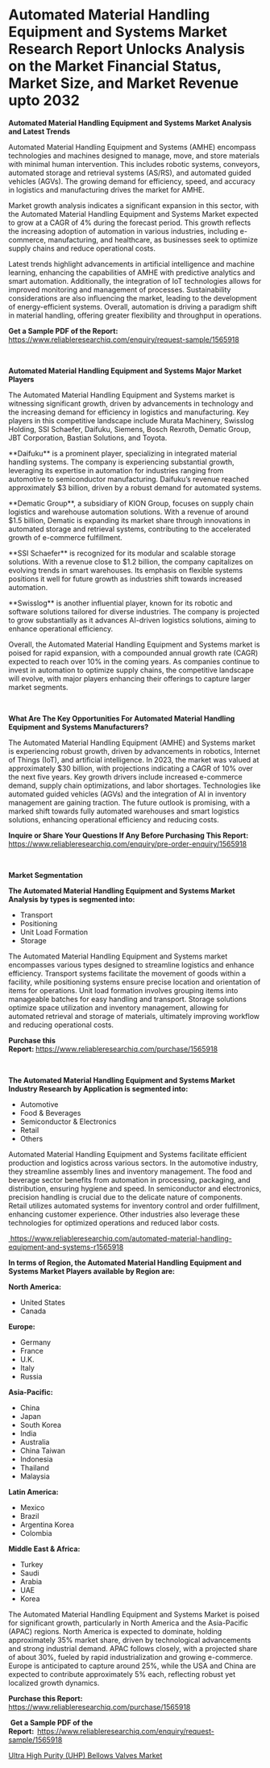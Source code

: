 <p><h1>Automated Material Handling Equipment and Systems Market Research Report Unlocks Analysis on the Market Financial Status, Market Size, and Market Revenue upto 2032</h1></p><p><strong>Automated Material Handling Equipment and Systems Market Analysis and Latest Trends</strong></p>
<p><p>Automated Material Handling Equipment and Systems (AMHE) encompass technologies and machines designed to manage, move, and store materials with minimal human intervention. This includes robotic systems, conveyors, automated storage and retrieval systems (AS/RS), and automated guided vehicles (AGVs). The growing demand for efficiency, speed, and accuracy in logistics and manufacturing drives the market for AMHE.</p><p>Market growth analysis indicates a significant expansion in this sector, with the Automated Material Handling Equipment and Systems Market expected to grow at a CAGR of 4% during the forecast period. This growth reflects the increasing adoption of automation in various industries, including e-commerce, manufacturing, and healthcare, as businesses seek to optimize supply chains and reduce operational costs. </p><p>Latest trends highlight advancements in artificial intelligence and machine learning, enhancing the capabilities of AMHE with predictive analytics and smart automation. Additionally, the integration of IoT technologies allows for improved monitoring and management of processes. Sustainability considerations are also influencing the market, leading to the development of energy-efficient systems. Overall, automation is driving a paradigm shift in material handling, offering greater flexibility and throughput in operations.</p></p>
<p><strong>Get a Sample PDF of the Report:&nbsp;</strong> <a href="https://www.reliableresearchiq.com/enquiry/request-sample/1565918?utm_campaign=2180&utm_medium=2&utm_source=Github&utm_content=ia&utm_term=02032025&utm_id=automated-material-handling-equipment-and-systems">https://www.reliableresearchiq.com/enquiry/request-sample/1565918</a></p>
<p>&nbsp;</p>
<p><strong>Automated Material Handling Equipment and Systems Major Market Players</strong></p>
<p><p>The Automated Material Handling Equipment and Systems market is witnessing significant growth, driven by advancements in technology and the increasing demand for efficiency in logistics and manufacturing. Key players in this competitive landscape include Murata Machinery, Swisslog Holding, SSI Schaefer, Daifuku, Siemens, Bosch Rexroth, Dematic Group, JBT Corporation, Bastian Solutions, and Toyota.</p><p>**Daifuku** is a prominent player, specializing in integrated material handling systems. The company is experiencing substantial growth, leveraging its expertise in automation for industries ranging from automotive to semiconductor manufacturing. Daifuku’s revenue reached approximately $3 billion, driven by a robust demand for automated systems.</p><p>**Dematic Group**, a subsidiary of KION Group, focuses on supply chain logistics and warehouse automation solutions. With a revenue of around $1.5 billion, Dematic is expanding its market share through innovations in automated storage and retrieval systems, contributing to the accelerated growth of e-commerce fulfillment.</p><p>**SSI Schaefer** is recognized for its modular and scalable storage solutions. With a revenue close to $1.2 billion, the company capitalizes on evolving trends in smart warehouses. Its emphasis on flexible systems positions it well for future growth as industries shift towards increased automation.</p><p>**Swisslog** is another influential player, known for its robotic and software solutions tailored for diverse industries. The company is projected to grow substantially as it advances AI-driven logistics solutions, aiming to enhance operational efficiency.</p><p>Overall, the Automated Material Handling Equipment and Systems market is poised for rapid expansion, with a compounded annual growth rate (CAGR) expected to reach over 10% in the coming years. As companies continue to invest in automation to optimize supply chains, the competitive landscape will evolve, with major players enhancing their offerings to capture larger market segments.</p></p>
<p>&nbsp;</p>
<p><strong>What Are The Key Opportunities For Automated Material Handling Equipment and Systems Manufacturers?</strong></p>
<p><p>The Automated Material Handling Equipment (AMHE) and Systems market is experiencing robust growth, driven by advancements in robotics, Internet of Things (IoT), and artificial intelligence. In 2023, the market was valued at approximately $30 billion, with projections indicating a CAGR of 10% over the next five years. Key growth drivers include increased e-commerce demand, supply chain optimizations, and labor shortages. Technologies like automated guided vehicles (AGVs) and the integration of AI in inventory management are gaining traction. The future outlook is promising, with a marked shift towards fully automated warehouses and smart logistics solutions, enhancing operational efficiency and reducing costs.</p></p>
<p><strong>Inquire or Share Your Questions If Any Before Purchasing This Report:</strong> <a href="https://www.reliableresearchiq.com/enquiry/pre-order-enquiry/1565918?utm_campaign=2180&utm_medium=2&utm_source=Github&utm_content=ia&utm_term=02032025&utm_id=automated-material-handling-equipment-and-systems">https://www.reliableresearchiq.com/enquiry/pre-order-enquiry/1565918</a></p>
<p>&nbsp;</p>
<p><strong>Market Segmentation</strong></p>
<p><strong>The Automated Material Handling Equipment and Systems Market Analysis by types is segmented into:</strong></p>
<p><ul><li>Transport</li><li>Positioning</li><li>Unit Load Formation</li><li>Storage</li></ul></p>
<p><p>The Automated Material Handling Equipment and Systems market encompasses various types designed to streamline logistics and enhance efficiency. Transport systems facilitate the movement of goods within a facility, while positioning systems ensure precise location and orientation of items for operations. Unit load formation involves grouping items into manageable batches for easy handling and transport. Storage solutions optimize space utilization and inventory management, allowing for automated retrieval and storage of materials, ultimately improving workflow and reducing operational costs.</p></p>
<p><strong>Purchase this Report:&nbsp;</strong><a href="https://www.reliableresearchiq.com/purchase/1565918?utm_campaign=2180&utm_medium=2&utm_source=Github&utm_content=ia&utm_term=02032025&utm_id=automated-material-handling-equipment-and-systems">https://www.reliableresearchiq.com/purchase/1565918</a></p>
<p>&nbsp;</p>
<p><strong>The Automated Material Handling Equipment and Systems Market Industry Research by Application is segmented into:</strong></p>
<p><ul><li>Automotive</li><li>Food & Beverages</li><li>Semiconductor & Electronics</li><li>Retail</li><li>Others</li></ul></p>
<p><p>Automated Material Handling Equipment and Systems facilitate efficient production and logistics across various sectors. In the automotive industry, they streamline assembly lines and inventory management. The food and beverage sector benefits from automation in processing, packaging, and distribution, ensuring hygiene and speed. In semiconductor and electronics, precision handling is crucial due to the delicate nature of components. Retail utilizes automated systems for inventory control and order fulfillment, enhancing customer experience. Other industries also leverage these technologies for optimized operations and reduced labor costs.</p></p>
<p><a href="https://www.reliableresearchiq.com/automated-material-handling-equipment-and-systems-r1565918?utm_campaign=2180&utm_medium=2&utm_source=Github&utm_content=ia&utm_term=02032025&utm_id=automated-material-handling-equipment-and-systems">&nbsp;https://www.reliableresearchiq.com/automated-material-handling-equipment-and-systems-r1565918</a></p>
<p><strong>In terms of Region, the Automated Material Handling Equipment and Systems Market Players available by Region are:</strong></p>
<p>
    <p> <strong> North America: </strong>
        <ul>
            <li>United States</li>
            <li>Canada</li>
        </ul>
        </p> 
    <p> <strong> Europe: </strong>
        <ul>
            <li>Germany</li>
            <li>France</li>
            <li>U.K.</li>
            <li>Italy</li>
            <li>Russia</li>
        </ul>
        </p> 
    <p> <strong> Asia-Pacific: </strong>
        <ul>
            <li>China</li>
            <li>Japan</li>
            <li>South Korea</li>
            <li>India</li>
            <li>Australia</li>
            <li>China Taiwan</li>
            <li>Indonesia</li>
            <li>Thailand</li>
            <li>Malaysia</li>
        </ul>
        </p> 
    <p> <strong> Latin America: </strong>
        <ul>
            <li>Mexico</li>
            <li>Brazil</li>
            <li>Argentina Korea</li>
            <li>Colombia</li>
        </ul>
        </p> 
    <p> <strong> Middle East & Africa: </strong>
        <ul>
            <li>Turkey</li>
            <li>Saudi</li>
            <li>Arabia</li>
            <li>UAE</li>
            <li>Korea</li>
        </ul>
    </p>
    </p>
<p><p>The Automated Material Handling Equipment and Systems Market is poised for significant growth, particularly in North America and the Asia-Pacific (APAC) regions. North America is expected to dominate, holding approximately 35% market share, driven by technological advancements and strong industrial demand. APAC follows closely, with a projected share of about 30%, fueled by rapid industrialization and growing e-commerce. Europe is anticipated to capture around 25%, while the USA and China are expected to contribute approximately 5% each, reflecting robust yet localized growth dynamics.</p></p>
<p><strong>Purchase this Report: </strong><a href="https://www.reliableresearchiq.com/purchase/1565918?utm_campaign=2180&utm_medium=2&utm_source=Github&utm_content=ia&utm_term=02032025&utm_id=automated-material-handling-equipment-and-systems">https://www.reliableresearchiq.com/purchase/1565918</a></p>
<p>&nbsp;<strong>Get a Sample PDF of the Report:&nbsp;&nbsp;</strong><a href="https://www.reliableresearchiq.com/enquiry/request-sample/1565918?utm_campaign=2180&utm_medium=2&utm_source=Github&utm_content=ia&utm_term=02032025&utm_id=automated-material-handling-equipment-and-systems">https://www.reliableresearchiq.com/enquiry/request-sample/1565918</a></p>
<p><strong></strong></p>
<p><p><a href="https://github.com/rodinayygacklezi/Market-Research-Report-List-1/blob/main/ultra-high-purity-uhp-bellows-valves-market.md?utm_campaign=2180&utm_medium=2&utm_source=Github&utm_content=ia&utm_term=02032025&utm_id=automated-material-handling-equipment-and-systems">Ultra High Purity (UHP) Bellows Valves Market</a></p></p>